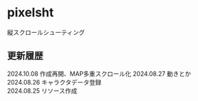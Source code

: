 # pixelsht
縦スクロールシューティング

## 更新履歴
2024.10.08 作成再開、MAP多重スクロール化
2024.08.27 動きとか  
2024.08.26 キャラクタデータ登録  
2024.08.25 リソース作成  
